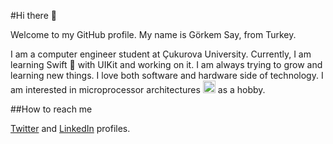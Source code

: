 #Hi there 👋

Welcome to my GitHub profile.
My name is Görkem Say, from Turkey.

I am a computer engineer student at Çukurova University. Currently, I am learning Swift  with UIKit and working on it. I am always trying to grow and learning new things.
I love both software and hardware side of technology. I am interested in microprocessor architectures <a href="https://emoji.gg/emoji/CPU"><img src="https://emoji.gg/assets/emoji/CPU.png" width="20px" height="20px" alt="CPU"></a> as a hobby.

##How to reach me

[Twitter](https://twitter.com/Gorkem_Say) and [LinkedIn](https://www.linkedin.com/in/g%C3%B6rkem-say-795623141/) profiles.

<!---
GorkemSay/GorkemSay is a ✨ special ✨ repository because its `README.md` (this file) appears on your GitHub profile.
You can click the Preview link to take a look at your changes.
--->
